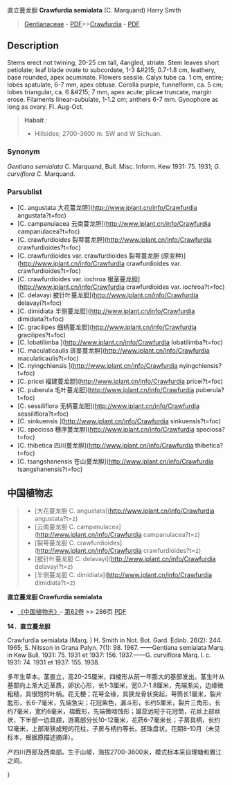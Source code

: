直立蔓龙胆 **Crawfurdia semialata** (C. Marquand) Harry Smith

> [Gentianaceae](http://www.iplant.cn/info/Gentianaceae?t=foc) - [PDF](http://www.iplant.cn/foc/pdf/Gentianaceae.pdf)>>[Crawfurdia](http://www.iplant.cn/info/Crawfurdia?t=foc) - [PDF](http://www.iplant.cn/foc/pdf/Crawfurdia.pdf)

## Description

Stems erect not twining, 20-25 cm tall, 4angled, striate. Stem leaves short petiolate; leaf blade ovate to subcordate, 1-3 &amp;#215; 0.7-1.8 cm, leathery, base rounded, apex acuminate. Flowers sessile. Calyx tube ca. 1 cm, entire; lobes spatulate, 6-7 mm, apex obtuse. Corolla purple, funnelform, ca. 5 cm; lobes triangular, ca. 6 &amp;#215; 7 mm, apex acute; plicae truncate, margin erose. Filaments linear-subulate, 1-1.2 cm; anthers 6-7 mm. Gynophore as long as ovary. Fl. Aug-Oct.


> **Habait** : 
>* Hillsides; 2700-3600 m. SW and W Sichuan.

### Synonym
*Gentiana semialata* C. Marquand, Bull. Misc. Inform. Kew 1931: 75. 1931; *G*. *curviflora* C. Marquand.

### Parsublist

* [C.  angustata  大花蔓龙胆](http://www.iplant.cn/info/Crawfurdia angustata?t=foc)
* [C.  campanulacea  云南蔓龙胆](http://www.iplant.cn/info/Crawfurdia campanulacea?t=foc)
* [C.  crawfurdioides  裂萼蔓龙胆](http://www.iplant.cn/info/Crawfurdia crawfurdioides?t=foc)
* [C.  crawfurdioides var. crawfurdioides  裂萼蔓龙胆 (原变种)](http://www.iplant.cn/info/Crawfurdia crawfurdioides var. crawfurdioides?t=foc)
* [C.  crawfurdioides var. iochroa  根茎蔓龙胆](http://www.iplant.cn/info/Crawfurdia crawfurdioides var. iochroa?t=foc)
* [C.  delavayi  披针叶蔓龙胆](http://www.iplant.cn/info/Crawfurdia delavayi?t=foc)
* [C.  dimidiata  半侧蔓龙胆](http://www.iplant.cn/info/Crawfurdia dimidiata?t=foc)
* [C.  gracilipes  细柄蔓龙胆](http://www.iplant.cn/info/Crawfurdia gracilipes?t=foc)
* [C.  lobatilimba  ](http://www.iplant.cn/info/Crawfurdia lobatilimba?t=foc)
* [C.  maculaticaulis  斑茎蔓龙胆](http://www.iplant.cn/info/Crawfurdia maculaticaulis?t=foc)
* [C.  nyingchiensis  ](http://www.iplant.cn/info/Crawfurdia nyingchiensis?t=foc)
* [C.  pricei  福建蔓龙胆](http://www.iplant.cn/info/Crawfurdia pricei?t=foc)
* [C.  puberula  毛叶蔓龙胆](http://www.iplant.cn/info/Crawfurdia puberula?t=foc)
* [C.  sessiliflora  无柄蔓龙胆](http://www.iplant.cn/info/Crawfurdia sessiliflora?t=foc)
* [C.  sinkuensis  ](http://www.iplant.cn/info/Crawfurdia sinkuensis?t=foc)
* [C.  speciosa  穗序蔓龙胆](http://www.iplant.cn/info/Crawfurdia speciosa?t=foc)
* [C.  thibetica  四川蔓龙胆](http://www.iplant.cn/info/Crawfurdia thibetica?t=foc)
* [C.  tsangshanensis  苍山蔓龙胆](http://www.iplant.cn/info/Crawfurdia tsangshanensis?t=foc)


## 中国植物志

> * [大花蔓龙胆  C.  angustata](http://www.iplant.cn/info/Crawfurdia angustata?t=z)
> * [云南蔓龙胆  C.  campanulacea](http://www.iplant.cn/info/Crawfurdia campanulacea?t=z)
> * [裂萼蔓龙胆  C.  crawfurdioides](http://www.iplant.cn/info/Crawfurdia crawfurdioides?t=z)
> * [披针叶蔓龙胆  C.  delavayi](http://www.iplant.cn/info/Crawfurdia delavayi?t=z)
> * [半侧蔓龙胆  C.  dimidiata](http://www.iplant.cn/info/Crawfurdia dimidiata?t=z)


**直立蔓龙胆 Crawfurdia semialata**

* [《中国植物志》](http://www.iplant.cn/frps)- [第62卷](http://www.iplant.cn/frps/vol/62) >> 286页 [PDF](http://www.iplant.cn/frps/pdf/62/286a.PDF)


**14．直立蔓龙胆**

Crawfurdia semialata (Marq. ) H. Smith in Not. Bot. Gard. Edinb. 26(2): 244. 1965; S. Nilsson in Grana Palyn. 7(1): 98. 1967. ——Gentiana semialata Marq. in Kew Bull. 1931: 75. 1931 et 1937: 156. 1937.——G. curviflora Marq. l. c. 1931: 74. 1931 et 1937: 155. 1938.

多年生草本。茎直立，高20-25厘米，四棱形从前一年膨大的基部发出。茎生叶从基部向上渐大近革质，卵状心形，长1-3厘米，宽0.7-1.8厘米，先端渐尖，边缘微粗糙，具很短的叶柄。花无梗；花萼全缘，具狭龙骨状突起，萼筒长1厘米，裂片匙形，长6-7毫米，先端急尖；花冠紫色，漏斗形，长约5厘米，裂片三角形，长约7毫米，宽约6毫米，褶截形，先端微啮蚀形；雄蕊远短于花冠筒，花丝上部丝状，下半部一边具翅，游离部分长10-12毫米，花药6-7毫米长；子房具柄，长约12毫米，上部渐狭成短的花柱，子房与柄约等长。胚珠盘状。花期8-10月（未见标本，根据原描述摘译）。

产四川西部及西南部。生于山坡，海拔2700-3600米，模式标本采自理塘和雅江之间。

}
